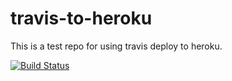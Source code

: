 travis-to-heroku
================

This is a test repo for using travis deploy to heroku.

[![Build Status](https://travis-ci.org/elct9620/travis-to-heroku.png?branch=master)](https://travis-ci.org/elct9620/travis-to-heroku)
